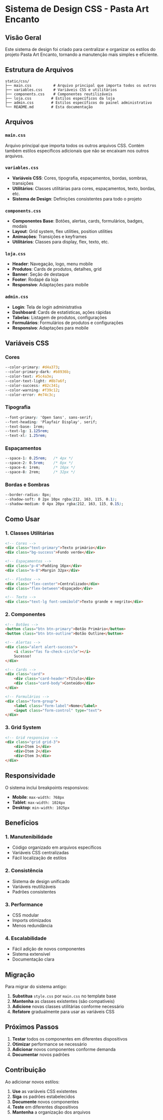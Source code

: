 # Sistema de Design CSS - Pasta Art Encanto

## Visão Geral

Este sistema de design foi criado para centralizar e organizar os estilos do projeto Pasta Art Encanto, tornando a manutenção mais simples e eficiente.

## Estrutura de Arquivos

```
static/css/
├── main.css          # Arquivo principal que importa todos os outros
├── variables.css     # Variáveis CSS e utilitários
├── components.css    # Componentes reutilizáveis
├── loja.css         # Estilos específicos da loja
├── admin.css        # Estilos específicos do painel administrativo
└── README.md        # Esta documentação
```

## Arquivos

### `main.css`
Arquivo principal que importa todos os outros arquivos CSS. Contém também estilos específicos adicionais que não se encaixam nos outros arquivos.

### `variables.css`
- **Variáveis CSS**: Cores, tipografia, espaçamentos, bordas, sombras, transições
- **Utilitários**: Classes utilitárias para cores, espaçamentos, texto, bordas, etc.
- **Sistema de Design**: Definições consistentes para todo o projeto

### `components.css`
- **Componentes Base**: Botões, alertas, cards, formulários, badges, modais
- **Layout**: Grid system, flex utilities, position utilities
- **Animações**: Transições e keyframes
- **Utilitários**: Classes para display, flex, texto, etc.

### `loja.css`
- **Header**: Navegação, logo, menu mobile
- **Produtos**: Cards de produtos, detalhes, grid
- **Banner**: Seção de destaque
- **Footer**: Rodapé da loja
- **Responsivo**: Adaptações para mobile

### `admin.css`
- **Login**: Tela de login administrativa
- **Dashboard**: Cards de estatísticas, ações rápidas
- **Tabelas**: Listagem de produtos, configurações
- **Formulários**: Formulários de produtos e configurações
- **Responsivo**: Adaptações para mobile

## Variáveis CSS

### Cores
```css
--color-primary: #d4a373;
--color-primary-dark: #b8936b;
--color-text: #5c4a3e;
--color-text-light: #8b7a6f;
--color-success: #82c341;
--color-warning: #f39c12;
--color-error: #e74c3c;
```

### Tipografia
```css
--font-primary: 'Open Sans', sans-serif;
--font-heading: 'Playfair Display', serif;
--text-base: 1rem;
--text-lg: 1.125rem;
--text-xl: 1.25rem;
```

### Espaçamentos
```css
--space-1: 0.25rem;   /* 4px */
--space-2: 0.5rem;    /* 8px */
--space-4: 1rem;      /* 16px */
--space-8: 2rem;      /* 32px */
```

### Bordas e Sombras
```css
--border-radius: 8px;
--shadow-soft: 0 2px 10px rgba(212, 163, 115, 0.1);
--shadow-medium: 0 4px 20px rgba(212, 163, 115, 0.15);
```

## Como Usar

### 1. Classes Utilitárias
```html
<!-- Cores -->
<div class="text-primary">Texto primário</div>
<div class="bg-success">Fundo verde</div>

<!-- Espaçamentos -->
<div class="p-4">Padding 16px</div>
<div class="m-8">Margin 32px</div>

<!-- Flexbox -->
<div class="flex-center">Centralizado</div>
<div class="flex-between">Espaçado</div>

<!-- Texto -->
<div class="text-lg font-semibold">Texto grande e negrito</div>
```

### 2. Componentes
```html
<!-- Botões -->
<button class="btn btn-primary">Botão Primário</button>
<button class="btn btn-outline">Botão Outline</button>

<!-- Alertas -->
<div class="alert alert-success">
    <i class="fas fa-check-circle"></i>
    Sucesso!
</div>

<!-- Cards -->
<div class="card">
    <div class="card-header">Título</div>
    <div class="card-body">Conteúdo</div>
</div>

<!-- Formulários -->
<div class="form-group">
    <label class="form-label">Nome</label>
    <input class="form-control" type="text">
</div>
```

### 3. Grid System
```html
<!-- Grid responsivo -->
<div class="grid grid-3">
    <div>Item 1</div>
    <div>Item 2</div>
    <div>Item 3</div>
</div>
```

## Responsividade

O sistema inclui breakpoints responsivos:

- **Mobile**: `max-width: 768px`
- **Tablet**: `max-width: 1024px`
- **Desktop**: `min-width: 1025px`

## Benefícios

### 1. Manutenibilidade
- Código organizado em arquivos específicos
- Variáveis CSS centralizadas
- Fácil localização de estilos

### 2. Consistência
- Sistema de design unificado
- Variáveis reutilizáveis
- Padrões consistentes

### 3. Performance
- CSS modular
- Imports otimizados
- Menos redundância

### 4. Escalabilidade
- Fácil adição de novos componentes
- Sistema extensível
- Documentação clara

## Migração

Para migrar do sistema antigo:

1. **Substitua** `style.css` por `main.css` no template base
2. **Mantenha** as classes existentes (são compatíveis)
3. **Adicione** novas classes utilitárias conforme necessário
4. **Refatore** gradualmente para usar as variáveis CSS

## Próximos Passos

1. **Testar** todos os componentes em diferentes dispositivos
2. **Otimizar** performance se necessário
3. **Adicionar** novos componentes conforme demanda
4. **Documentar** novos padrões

## Contribuição

Ao adicionar novos estilos:

1. **Use** as variáveis CSS existentes
2. **Siga** os padrões estabelecidos
3. **Documente** novos componentes
4. **Teste** em diferentes dispositivos
5. **Mantenha** a organização dos arquivos



